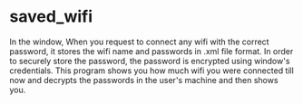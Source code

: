 # saved_wifi

In the window, When you request to connect any wifi with the correct password, it stores the wifi name and passwords in .xml file format.
In order to securely store the password, the password is encrypted using window's credentials.
This program shows you how much wifi you were connected till now and decrypts the passwords in the user's machine and then shows you.
